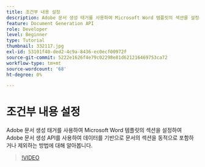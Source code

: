 ```yaml
---
title: 조건부 내용 설정
description: Adobe 문서 생성 태거를 사용하여 Microsoft Word 템플릿의 섹션을 설정하여 Adobe 문서 생성 API를 사용하여 데이터 기반 문서의 섹션을 동적으로 포함하거나 제외하는 방법에 대해 알아봅니다
feature: Document Generation API
role: Developer
level: Beginner
type: Tutorial
thumbnail: 332117.jpg
exl-id: 53101f40-ded2-4c9a-8436-ec0ecf00972f
source-git-commit: 5222e1626f4e79c02298e81d621216469753ca72
workflow-type: tm+mt
source-wordcount: '68'
ht-degree: 0%

---
```


# 조건부 내용 설정

Adobe 문서 생성 태거를 사용하여 Microsoft Word 템플릿의 섹션을 설정하여 Adobe 문서 생성 API를 사용하여 데이터를 기반으로 문서의 섹션을 동적으로 포함하거나 제외하는 방법에 대해 알아봅니다.

>[!VIDEO](https://video.tv.adobe.com/v/332117?hidetitle=true)
